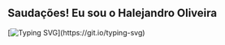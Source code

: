 ## Saudações! Eu sou o Halejandro Oliveira

[![Typing SVG](https://readme-typing-svg.herokuapp.com/?color=003CBB&size=35&center=true&vCenter=true&width=1000&lines=Hello+World,+My+name+is+Halejandro+Oliveira;I'm+15+years+old;I'm+from+Brazil;I+Want+to+be+a+Programmer.)](https://git.io/typing-svg)
